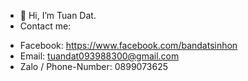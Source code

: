 - 👋 Hi, I’m Tuan Dat.
- Contact me:
+ Facebook: https://www.facebook.com/bandatsinhon
+ Email: tuandat093988300@gmail.com
+ Zalo / Phone-Number: 0899073625
